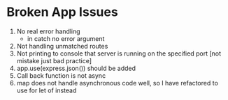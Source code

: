 # Broken App Issues
1. No real error handling
    * in catch no error argument
2. Not handling unmatched routes
3. Not printing to console that server is running on the specified port [not mistake just bad practice]
4. app.use(express.json()) should be added 
5. Call back function is not async
6. map does not handle asynchronous code well, so I have refactored to use for let of instead
